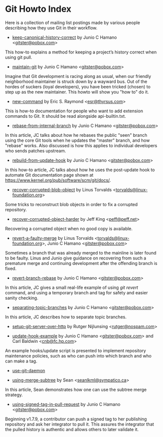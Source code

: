 Git Howto Index
===============

Here is a collection of mailing list postings made by various people describing how they use Git in their workflow.

-   [keep-canonical-history-correct](howto/keep-canonical-history-correct.html) by Junio C Hamano &lt;<gitster@pobox.com>&gt;

This how-to explains a method for keeping a project’s history correct when using git pull.

-   [maintain-git](howto/maintain-git.html) by Junio C Hamano &lt;<gitster@pobox.com>&gt;

Imagine that Git development is racing along as usual, when our friendly neighborhood maintainer is struck down by a wayward bus. Out of the hordes of suckers (loyal developers), you have been tricked (chosen) to step up as the new maintainer. This howto will show you "how to" do it.

-   [new-command](howto/new-command.html) by Eric S. Raymond &lt;<esr@thyrsus.com>&gt;

This is how-to documentation for people who want to add extension commands to Git. It should be read alongside api-builtin.txt.

-   [rebase-from-internal-branch](howto/rebase-from-internal-branch.html) by Junio C Hamano &lt;<gitster@pobox.com>&gt;

In this article, JC talks about how he rebases the public "seen" branch using the core Git tools when he updates the "master" branch, and how "rebase" works. Also discussed is how this applies to individual developers who sends patches upstream.

-   [rebuild-from-update-hook](howto/rebuild-from-update-hook.html) by Junio C Hamano &lt;<gitster@pobox.com>&gt;

In this how-to article, JC talks about how he uses the post-update hook to automate Git documentation page shown at <a href="https://www.kernel.org/pub/software/scm/git/docs/" class="bare">https://www.kernel.org/pub/software/scm/git/docs/</a>.

-   [recover-corrupted-blob-object](howto/recover-corrupted-blob-object.html) by Linus Torvalds &lt;<torvalds@linux-foundation.org>&gt;

Some tricks to reconstruct blob objects in order to fix a corrupted repository.

-   [recover-corrupted-object-harder](howto/recover-corrupted-object-harder.html) by Jeff King &lt;<peff@peff.net>&gt;

Recovering a corrupted object when no good copy is available.

-   [revert-a-faulty-merge](howto/revert-a-faulty-merge.html) by Linus Torvalds &lt;<torvalds@linux-foundation.org>&gt;, Junio C Hamano &lt;<gitster@pobox.com>&gt;

Sometimes a branch that was already merged to the mainline is later found to be faulty. Linus and Junio give guidance on recovering from such a premature merge and continuing development after the offending branch is fixed.

-   [revert-branch-rebase](howto/revert-branch-rebase.html) by Junio C Hamano &lt;<gitster@pobox.com>&gt;

In this article, JC gives a small real-life example of using *git revert* command, and using a temporary branch and tag for safety and easier sanity checking.

-   [separating-topic-branches](howto/separating-topic-branches.html) by Junio C Hamano &lt;<gitster@pobox.com>&gt;

In this article, JC describes how to separate topic branches.

-   [setup-git-server-over-http](howto/setup-git-server-over-http.html) by Rutger Nijlunsing &lt;<rutger@nospam.com>&gt;

-   [update-hook-example](howto/update-hook-example.html) by Junio C Hamano &lt;<gitster@pobox.com>&gt; and Carl Baldwin &lt;<cnb@fc.hp.com>&gt;

An example hooks/update script is presented to implement repository maintenance policies, such as who can push into which branch and who can make a tag.

-   [use-git-daemon](howto/use-git-daemon.html)

-   [using-merge-subtree](howto/using-merge-subtree.html) by Sean &lt;<seanlkml@sympatico.ca>&gt;

In this article, Sean demonstrates how one can use the subtree merge strategy.

-   [using-signed-tag-in-pull-request](howto/using-signed-tag-in-pull-request.html) by Junio C Hamano &lt;<gitster@pobox.com>&gt;

Beginning v1.7.9, a contributor can push a signed tag to her publishing repository and ask her integrator to pull it. This assures the integrator that the pulled history is authentic and allows others to later validate it.
